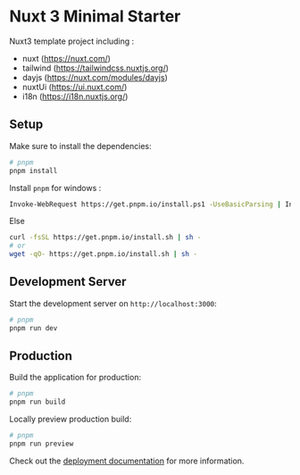 # Nuxt 3 Minimal Starter

Nuxt3 template project including :
- nuxt (https://nuxt.com/)
- tailwind (https://tailwindcss.nuxtjs.org/)
- dayjs (https://nuxt.com/modules/dayjs)
- nuxtUi (https://ui.nuxt.com/)
- i18n (https://i18n.nuxtjs.org/)

## Setup

Make sure to install the dependencies:

```bash
# pnpm
pnpm install

```

Install `pnpm` for windows :
```bash
Invoke-WebRequest https://get.pnpm.io/install.ps1 -UseBasicParsing | Invoke-Expression
```
Else
```bash
curl -fsSL https://get.pnpm.io/install.sh | sh -
# or
wget -qO- https://get.pnpm.io/install.sh | sh -
``` 

## Development Server

Start the development server on `http://localhost:3000`:

```bash
# pnpm
pnpm run dev
```

## Production

Build the application for production:

```bash
# pnpm
pnpm run build
```

Locally preview production build:

```bash
# pnpm
pnpm run preview
```

Check out the [deployment documentation](https://nuxt.com/docs/getting-started/deployment) for more information.

